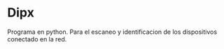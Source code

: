 # Dipx
Programa en python. Para el escaneo y identificacion de los dispositivos conectado en la red.
